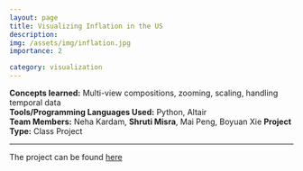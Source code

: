 ```yaml
---
layout: page
title: Visualizing Inflation in the US
description: 
img: /assets/img/inflation.jpg
importance: 2

category: visualization
---
```


**Concepts learned:** Multi-view compositions, zooming, scaling, handling temporal data \
**Tools/Programming Languages Used:** Python, Altair \
**Team Members:**  Neha Kardam, **Shruti Misra**, Mai Peng, Boyuan Xie
**Project Type:** Class Project

<hr>


The project can be found <a href = "https://shruti-misra.github.io/inflation_viz/">here</a>
